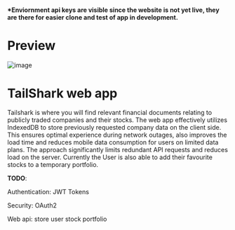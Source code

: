 #### *Enviornment api keys are visible since the website is not yet live, they are there for easier clone and test of app in development.
# Preview
![image](https://github.com/user-attachments/assets/c4e22c8c-1080-4661-b4b1-1be7b9597f48)


# TailShark web app
Tailshark is where you will find relevant financial documents relating to publicly traded companies and their stocks. The web app effectively utilizes IndexedDB to store previously requested company data on the client side. This ensures optimal experience during network outages, also improves the load time and reduces mobile data consumption for users on limited data plans. The approach significantly limits redundant API requests and reduces load on the server.
Currently the User is also able to  add their favourite stocks to a temporary portfolio.

**TODO**:

Authentication: JWT Tokens

Security: OAuth2

Web api: store user stock portfolio
